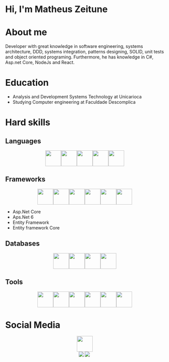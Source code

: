 # Hi, I'm Matheus Zeitune

# About me
Developer with great knowledge in software engineering, systems architecture, DDD, systems integration, patterns designing, SOLID, unit tests and object oriented programing. Furthermore, he has knowledge in C#, Asp.net Core, NodeJs and React.

# Education
* Analysis and Development Systems Technology at Unicarioca
* Studying Computer engineering at Faculdade Descomplica

# Hard skills
## Languages
<div style="display: flex;flex-direction: row;justify-content:center;align-items:center">
   
 <a href="#" title="Javascript">
   <img style="height:50px;width:50px;" src="https://cdn.jsdelivr.net/gh/devicons/devicon/icons/javascript/javascript-original.svg" />
 </a>

 <a href="#" title="Typescript">
   <img style="height:50px;width:50px;" src="https://cdn.jsdelivr.net/gh/devicons/devicon/icons/typescript/typescript-original.svg" />
 </a>

 <a href="#" title="C#">
   <img style="height:50px;width:50px;" src="https://cdn.jsdelivr.net/gh/devicons/devicon/icons/csharp/csharp-original.svg" />
 </a>

 <a href="#" title="Java">
  <img style="height:50px;width:50px;" src="https://cdn.jsdelivr.net/gh/devicons/devicon/icons/java/java-original-wordmark.svg" />
 </a>

 <a href="#" title="Dart">
  <img style="height:50px;width:50px;" src="https://cdn.jsdelivr.net/gh/devicons/devicon/icons/dart/dart-original.svg" />
 </a>
	
</div>

## Frameworks
<div style="display: flex;flex-direction: row;justify-content:center;align-items:center">
<a href="#" title="Node.js">
   <img style="height:50px;width:50px;" src="https://cdn.jsdelivr.net/gh/devicons/devicon/icons/nodejs/nodejs-original-wordmark.svg" />
</a>
<a href="#" title="React">
   <img style="height:50px;width:50px;" src="https://cdn.jsdelivr.net/gh/devicons/devicon/icons/react/react-original-wordmark.svg" />
</a>        

<a href="#" title="Flutter">
   <img style="height:50px;width:50px;" src="https://cdn.jsdelivr.net/gh/devicons/devicon/icons/flutter/flutter-original.svg" />
</a>                
<a href="#" title=".Net core">
   <img style="height:50px;width:50px;" src="https://cdn.jsdelivr.net/gh/devicons/devicon/icons/dotnetcore/dotnetcore-original.svg" />
</a>          

<a href="#" title=".Net">
   <img style="height:50px;width:50px;" src="https://cdn.jsdelivr.net/gh/devicons/devicon/icons/dot-net/dot-net-original-wordmark.svg" />
</a>          
<a href="#" title="Express">
	<img style="height:50px;width:50px;" src="https://cdn.jsdelivr.net/gh/devicons/devicon/icons/express/express-original-wordmark.svg" />
</a>   
</div>
   
* Asp.Net Core
* Aps.Net 6
* Entity Framework
* Entity framework Core

## Databases
<div style="display: flex;flex-direction: row;justify-content:center;align-items:center">
	<a href="#" title="MySQL">
    <img style="height:50px;width:50px;" src="https://cdn.jsdelivr.net/gh/devicons/devicon/icons/mysql/mysql-original-wordmark.svg" />
</a>  
	<a href="#" title="PostgreSQL">
    <img style="height:50px;width:50px;" src="https://cdn.jsdelivr.net/gh/devicons/devicon/icons/postgresql/postgresql-original-wordmark.svg" />    
</a>   
	<a href="#" title="SQL Server">
		<img style="height:50px;width:50px;" src="https://cdn.jsdelivr.net/gh/devicons/devicon/icons/microsoftsqlserver/microsoftsqlserver-plain-wordmark.svg" />        
</a>   
	<a href="#" title="MongoDB">
     <img style="height:50px;width:50px;" src="https://cdn.jsdelivr.net/gh/devicons/devicon/icons/mongodb/mongodb-original-wordmark.svg" />
 </a>
	
</div>

## Tools
<div style="display: flex;flex-direction: row;justify-content:center;align-items:center">
	<a href="#" title="Git">
      <img style="height:50px;width:50px;" src="https://cdn.jsdelivr.net/gh/devicons/devicon/icons/git/git-original-wordmark.svg" />  
 </a>
	<a href="#" title="Docker">
		<img style="height:50px;width:50px;" src="https://cdn.jsdelivr.net/gh/devicons/devicon/icons/docker/docker-original-wordmark.svg" />
 </a>
	<a href="#" title="VSCode">
     <img style="height:50px;width:50px;" src="https://cdn.jsdelivr.net/gh/devicons/devicon/icons/vscode/vscode-original-wordmark.svg" />    
 </a>
	<a href="#" title="Visual Studio">
      <img style="height:50px;width:50px;" src="https://cdn.jsdelivr.net/gh/devicons/devicon/icons/visualstudio/visualstudio-plain-wordmark.svg" />  
 </a>
	<a href="#" title="Yarn">
     <img style="height:50px;width:50px;" src="https://cdn.jsdelivr.net/gh/devicons/devicon/icons/yarn/yarn-original-wordmark.svg" />   
 </a>
	<a href="#" title="NPM">
      <img style="height:50px;width:50px;" src="https://cdn.jsdelivr.net/gh/devicons/devicon/icons/npm/npm-original-wordmark.svg" />
	</a>
	
</div>

# Social Media
<div style="display: flex;flex-direction: row;justify-content:center;align-items:center">
<a href="https://www.linkedin.com/in/matheus-zeitune" title="LinkedIn">
 	<img style="height:50px;width:50px;" src="https://cdn.jsdelivr.net/gh/devicons/devicon/icons/linkedin/linkedin-original-wordmark.svg" />
	</a>
</div>

<div style="display: flex;flex-direction: row;justify-content:center;align-items:center"> 
  <a href="#"> <img align="left" src="https://github-readme-stats-sigma-five.vercel.app/api/top-langs/?username=mzet97&theme=react&line_height=40&hide=css"/> </a>
  <a href="#"> <img align="left" src="https://github-readme-stats-sigma-five.vercel.app/api?username=mzet97&show_icons=true&theme=merko"/> </a>
</div>
